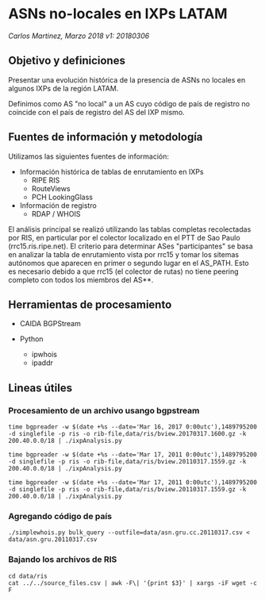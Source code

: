 # ASNs no-locales en IXPs LATAM

_Carlos Martinez, Marzo 2018_
_v1: 20180306_

## Objetivo y definiciones

Presentar una evolución histórica de la presencia de ASNs no locales en algunos IXPs de la región LATAM.

Definimos como AS "no local" a un AS cuyo código de país de registro no coincide con el país de registro del AS del IXP mismo.

## Fuentes de información y metodología

Utilizamos las siguientes fuentes de información:

- Información histórica de tablas de enrutamiento en IXPs
    - RIPE RIS
    - RouteViews
    - PCH LookingGlass
- Información de registro
    - RDAP / WHOIS

El análisis principal se realizó utilizando las tablas completas recolectadas por RIS, en particular por el colector localizado en el PTT de Sao Paulo (rrc15.ris.ripe.net). El criterio para determinar ASes "participantes" se basa en analizar la tabla de enrutamiento vista por rrc15 y tomar los sitemas autónomos que aparecen en primer o segundo lugar en el AS_PATH. Esto es necesario debido a que rrc15 (el colector de rutas) no tiene peering completo con todos los miembros del AS**.

## Herramientas de procesamiento

- CAIDA BGPStream

- Python 
   - ipwhois
   - ipaddr


## Lineas útiles

### Procesamiento de un archivo usango bgpstream
```
time bgpreader -w $(date +%s --date='Mar 16, 2017 0:00utc'),1489795200 -d singlefile -p ris -o rib-file,data/ris/bview.20170317.1600.gz -k 200.40.0.0/18 | ./ixpAnalysis.py

time bgpreader -w $(date +%s --date='Mar 17, 2011 0:00utc'),1489795200 -d singlefile -p ris -o rib-file,data/ris/bview.20110317.1559.gz -k 200.40.0.0/18 | ./ixpAnalysis.py

time bgpreader -w $(date +%s --date='Mar 17, 2011 0:00utc'),1489795200 -d singlefile -p ris -o rib-file,data/ris/bview.20110317.1559.gz -k 200.40.0.0/18 | ./ixpAnalysis.py
```

### Agregando código de país

```
./simplewhois.py bulk_query --outfile=data/asn.gru.cc.20110317.csv < data/asn.gru.20110317.csv 
```

### Bajando los archivos de RIS

```
cd data/ris
cat ../../source_files.csv | awk -F\| '{print $3}' | xargs -iF wget -c F
```